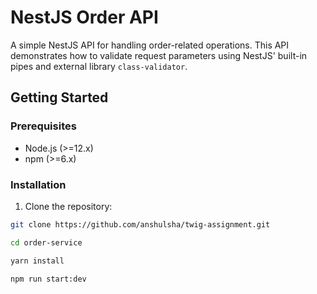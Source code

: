 # NestJS Order API

A simple NestJS API for handling order-related operations. This API demonstrates how to validate request parameters using NestJS' built-in pipes and external library `class-validator`.

## Getting Started

### Prerequisites

- Node.js (>=12.x)
- npm (>=6.x)

### Installation

1. Clone the repository:

```bash
git clone https://github.com/anshulsha/twig-assignment.git

cd order-service

yarn install

npm run start:dev

```

